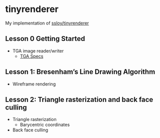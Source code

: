 # tinyrenderer

My implementation of [ssloy/tinyrenderer](https://github.com/ssloy/tinyrenderer)

## Lesson 0 Getting Started

- TGA image reader/writer
  - [TGA Specs](http://tfc.duke.free.fr/coding/tga_specs.pdf)

## Lesson 1: Bresenham’s Line Drawing Algorithm

- Wireframe rendering

## Lesson 2: Triangle rasterization and back face culling

- Triangle rasterization
  - Barycentric coordinates
- Back face culling
